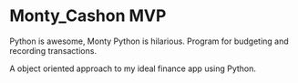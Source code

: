 # Monty_Cashon MVP
Python is awesome, Monty Python is hilarious. Program for budgeting and recording transactions. 

A object oriented approach to my ideal finance app using Python. 


